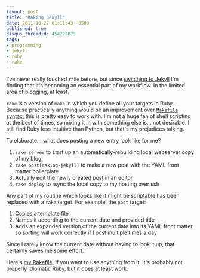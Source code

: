 ```yaml
---
layout: post
title: "Raking Jekyll"
date: 2011-10-27 01:11:43 -0500
published: true
disqus_threadid: 454722873
tags:
- programming
- jekyll
- ruby
- rake
---
```

I've never really touched `rake` before, but since [switching to Jekyll][switching] I'm finding that it's becoming an essential part of my workflow. In the limited area of blogging, at least.

`rake` is a version of `make` in which you define all your targets in Ruby. Because practically anything would be an improvement over [`Makefile` syntax][makefile], this is pretty easy to work with. I'm not a huge fan of shell scripting at the best of times, so mixing it in with something else is... not desirable. I still find Ruby less intuitive than Python, but that's my prejudices talking.

To elaborate... what does posting a new entry look like for me?

1. `rake server` to start up an automatically-rebuilding local webserver copy of my blog
2. `rake post[raking-jekyll]` to make a new post with the YAML front matter boilerplate
3. Actually edit the newly created post in an editor
4. `rake deploy` to rsync the local copy to my hosting over ssh

Any part of my routine which looks like it might be scriptable has been replaced with a `rake` target. For example, the `post` target:

1. Copies a template file
2. Names it according to the current date and provided title
3. Adds an expanded version of the current date into its YAML front matter so sorting will work correctly if I post multiple times a day

Since I rarely know the current date without having to look it up, that certainly saves me some effort.

Here's [my Rakefile][rakefile], if you want to use anything from it. It's probably not properly idiomatic Ruby, but it does at least work.

[rakefile]: https://github.com/kemayo/davidlynch.org/blob/master/Rakefile
[switching]: http://davidlynch.org/blog/2011/10/jekyll/
[makefile]: http://locklessinc.com/articles/makefile_tricks/ "this is sort of cheating as a bad example"
